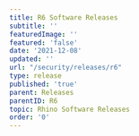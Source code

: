 ```yaml
---
title: R6 Software Releases
subtitle: ''
featuredImage: ''
featured: 'false'
date: '2021-12-08'
updated: ''
url: "/security/releases/r6"
type: release
published: 'true'
parent: Releases
parentID: R6
topic: Rhino Software Releases
order: '0'
---
```

